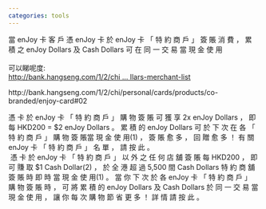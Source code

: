 ```yaml
---
categories: tools
---
```

<p>當 enJoy 卡 客 戶 憑 enJoy 卡 於 enJoy 卡 「 特 約 商 戶 」 簽 賬 消 費 ， 累 積 之 enJoy Dollars 及 Cash Dollars 可 在 同 一 交 易 當 現 金 使 用<br />
<br />
可以睇呢度:<br />
<a href="http://bank.hangseng.com/1/2/chi/personal/cards/cash-dollars-merchant-list" target="_blank">http://bank.hangseng.com/1/2/chi ... llars-merchant-list</a></p>
<p>http://bank.hangseng.com/1/2/chi/personal/cards/products/co-branded/enjoy-card#02</p>
<p>憑 卡 於 enJoy 卡 「 特 約 商 戶 」 購 物 簽 賬 可 獲 享 2x enJoy Dollars ， 即 每 HKD200 = $2 enJoy Dollars 。 累 積 的 enJoy Dollars 可 於 下 次 在 各 「 特 約 商 戶 」 購 物 簽 賬當 現 金 使 用(1) ， 簽 賬 愈 多 ， 回 贈 愈 多 ！ 有 關 enJoy 卡 「 特 約 商 戶 」 名 單 ， 請 按 此 。 &nbsp;<br />&nbsp;憑 卡 於 enJoy 卡 「 特 約 商 戶 」 以 外 之 任 何 店 舖 簽 賬 每 HKD200 ， 即 可 賺 取 $1 Cash Dollar(2) ， 於 全 港 超 過 5,500 間 Cash Dollars 特 約 商 舖 簽 賬 時 即 時 當 現 金 使 用(1) 。 當 你 下 次 於 各 enJoy 卡 「 特 約 商 戶 」 購 物 簽 賬 時 ， 可 將 累 積 的 enJoy Dollars 及 Cash Dollars 於 同 一 交 易 當 現 金 使 用 ， 讓 你 每 次 購 物 節 省 更 多 ！ 詳 情 請 按 此 。 <br /><br /></p>